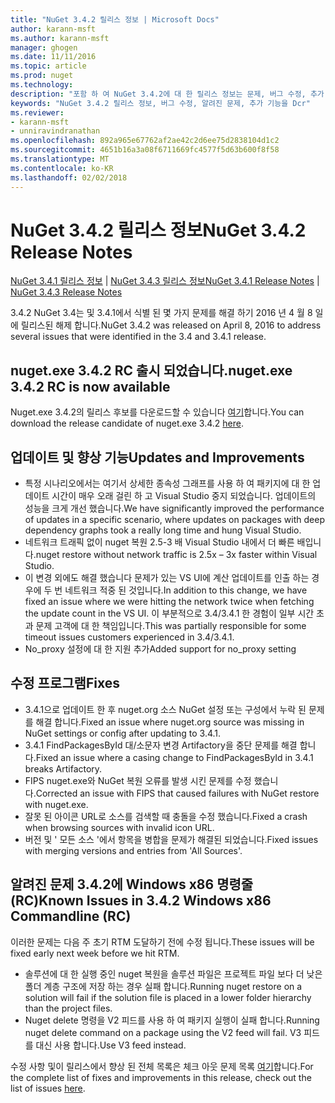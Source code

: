 ```yaml
---
title: "NuGet 3.4.2 릴리스 정보 | Microsoft Docs"
author: karann-msft
ms.author: karann-msft
manager: ghogen
ms.date: 11/11/2016
ms.topic: article
ms.prod: nuget
ms.technology: 
description: "포함 하 여 NuGet 3.4.2에 대 한 릴리스 정보는 문제, 버그 수정, 추가 된 기능 및 Dcr 알려져 있습니다."
keywords: "NuGet 3.4.2 릴리스 정보, 버그 수정, 알려진 문제, 추가 기능을 Dcr"
ms.reviewer:
- karann-msft
- unniravindranathan
ms.openlocfilehash: 892a965e67762af2ae42c2d6ee75d2838104d1c2
ms.sourcegitcommit: 4651b16a3a08f6711669fc4577f5d63b600f8f58
ms.translationtype: MT
ms.contentlocale: ko-KR
ms.lasthandoff: 02/02/2018
---
```

# <a name="nuget-342-release-notes"></a><span data-ttu-id="7bd32-104">NuGet 3.4.2 릴리스 정보</span><span class="sxs-lookup"><span data-stu-id="7bd32-104">NuGet 3.4.2 Release Notes</span></span>

<span data-ttu-id="7bd32-105">[NuGet 3.4.1 릴리스 정보](../release-notes/nuget-3.4.1.md) | [NuGet 3.4.3 릴리스 정보](../release-notes/nuget-3.4.3.md)</span><span class="sxs-lookup"><span data-stu-id="7bd32-105">[NuGet 3.4.1 Release Notes](../release-notes/nuget-3.4.1.md) | [NuGet 3.4.3 Release Notes](../release-notes/nuget-3.4.3.md)</span></span>

<span data-ttu-id="7bd32-106">3.4.2 NuGet 3.4는 및 3.4.1에서 식별 된 몇 가지 문제를 해결 하기 2016 년 4 월 8 일에 릴리스된 해제 합니다.</span><span class="sxs-lookup"><span data-stu-id="7bd32-106">NuGet 3.4.2 was released on April 8, 2016 to address several issues that were identified in the 3.4 and 3.4.1 release.</span></span>

## <a name="nugetexe-342-rc-is-now-available"></a><span data-ttu-id="7bd32-107">nuget.exe 3.4.2 RC 출시 되었습니다.</span><span class="sxs-lookup"><span data-stu-id="7bd32-107">nuget.exe 3.4.2 RC is now available</span></span>

<span data-ttu-id="7bd32-108">Nuget.exe 3.4.2의 릴리스 후보를 다운로드할 수 있습니다 [여기](https://dist.nuget.org/index.html)합니다.</span><span class="sxs-lookup"><span data-stu-id="7bd32-108">You can download the release candidate of nuget.exe 3.4.2 [here](https://dist.nuget.org/index.html).</span></span>

## <a name="updates-and-improvements"></a><span data-ttu-id="7bd32-109">업데이트 및 향상 기능</span><span class="sxs-lookup"><span data-stu-id="7bd32-109">Updates and Improvements</span></span>

* <span data-ttu-id="7bd32-110">특정 시나리오에서는 여기서 상세한 종속성 그래프를 사용 하 여 패키지에 대 한 업데이트 시간이 매우 오래 걸린 하 고 Visual Studio 중지 되었습니다. 업데이트의 성능을 크게 개선 했습니다.</span><span class="sxs-lookup"><span data-stu-id="7bd32-110">We have significantly improved the performance of updates in a specific scenario, where updates on packages with deep dependency graphs took a really long time and hung Visual Studio.</span></span>
* <span data-ttu-id="7bd32-111">네트워크 트래픽 없이 nuget 복원 2.5-3 배 Visual Studio 내에서 더 빠른 배입니다.</span><span class="sxs-lookup"><span data-stu-id="7bd32-111">nuget restore without network traffic is 2.5x – 3x faster within Visual Studio.</span></span>
* <span data-ttu-id="7bd32-112">이 변경 외에도 해결 했습니다 문제가 있는 VS UI에 계산 업데이트를 인출 하는 경우에 두 번 네트워크 적중 된 것입니다.</span><span class="sxs-lookup"><span data-stu-id="7bd32-112">In addition to this change, we have fixed an issue where we were hitting the network twice when fetching the update count in the VS UI.</span></span> <span data-ttu-id="7bd32-113">이 부분적으로 3.4/3.4.1 한 경험이 일부 시간 초과 문제 고객에 대 한 책임입니다.</span><span class="sxs-lookup"><span data-stu-id="7bd32-113">This was partially responsible for some timeout issues customers experienced in 3.4/3.4.1.</span></span>
* <span data-ttu-id="7bd32-114">No_proxy 설정에 대 한 지원 추가</span><span class="sxs-lookup"><span data-stu-id="7bd32-114">Added support for no_proxy setting</span></span>

## <a name="fixes"></a><span data-ttu-id="7bd32-115">수정 프로그램</span><span class="sxs-lookup"><span data-stu-id="7bd32-115">Fixes</span></span>

* <span data-ttu-id="7bd32-116">3.4.1으로 업데이트 한 후 nuget.org 소스 NuGet 설정 또는 구성에서 누락 된 문제를 해결 합니다.</span><span class="sxs-lookup"><span data-stu-id="7bd32-116">Fixed an issue where nuget.org source was missing in NuGet settings or config after updating to 3.4.1.</span></span>
* <span data-ttu-id="7bd32-117">3.4.1 FindPackagesById 대/소문자 변경 Artifactory을 중단 문제를 해결 합니다.</span><span class="sxs-lookup"><span data-stu-id="7bd32-117">Fixed an issue where a casing change to FindPackagesById in 3.4.1 breaks Artifactory.</span></span>
* <span data-ttu-id="7bd32-118">FIPS nuget.exe와 NuGet 복원 오류를 발생 시킨 문제를 수정 했습니다.</span><span class="sxs-lookup"><span data-stu-id="7bd32-118">Corrected an issue with FIPS that caused failures with NuGet restore with nuget.exe.</span></span>
* <span data-ttu-id="7bd32-119">잘못 된 아이콘 URL로 소스를 검색할 때 충돌을 수정 했습니다.</span><span class="sxs-lookup"><span data-stu-id="7bd32-119">Fixed a crash when browsing sources with invalid icon URL.</span></span>
* <span data-ttu-id="7bd32-120">버전 및 ' 모든 소스 '에서 항목을 병합을 문제가 해결된 되었습니다.</span><span class="sxs-lookup"><span data-stu-id="7bd32-120">Fixed issues with merging versions and entries from 'All Sources'.</span></span>

## <a name="known-issues-in-342-windows-x86-commandline-rc"></a><span data-ttu-id="7bd32-121">알려진 문제 3.4.2에 Windows x86 명령줄 (RC)</span><span class="sxs-lookup"><span data-stu-id="7bd32-121">Known Issues in 3.4.2 Windows x86 Commandline (RC)</span></span>

<span data-ttu-id="7bd32-122">이러한 문제는 다음 주 초기 RTM 도달하기 전에 수정 됩니다.</span><span class="sxs-lookup"><span data-stu-id="7bd32-122">These issues will be fixed early next week before we hit RTM.</span></span>

*  <span data-ttu-id="7bd32-123">솔루션에 대 한 실행 중인 nuget 복원을 솔루션 파일은 프로젝트 파일 보다 더 낮은 폴더 계층 구조에 저장 하는 경우 실패 합니다.</span><span class="sxs-lookup"><span data-stu-id="7bd32-123">Running nuget restore on a solution will fail if the solution file is placed in a lower folder hierarchy than the project files.</span></span>
*  <span data-ttu-id="7bd32-124">Nuget delete 명령을 V2 피드를 사용 하 여 패키지 실행이 실패 합니다.</span><span class="sxs-lookup"><span data-stu-id="7bd32-124">Running nuget delete command on a package using the V2 feed will fail.</span></span> <span data-ttu-id="7bd32-125">V3 피드를 대신 사용 합니다.</span><span class="sxs-lookup"><span data-stu-id="7bd32-125">Use V3 feed instead.</span></span>


<span data-ttu-id="7bd32-126">수정 사항 및이 릴리스에서 향상 된 전체 목록은 체크 아웃 문제 목록 [여기](https://github.com/NuGet/Home/issues?utf8=%E2%9C%93&q=is%3Aissue+milestone%3A3.4.2++is%3Aclosed+)합니다.</span><span class="sxs-lookup"><span data-stu-id="7bd32-126">For the complete list of fixes and improvements in this release, check out the list of issues [here](https://github.com/NuGet/Home/issues?utf8=%E2%9C%93&q=is%3Aissue+milestone%3A3.4.2++is%3Aclosed+).</span></span>